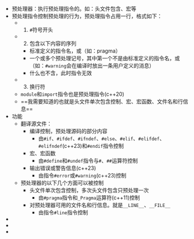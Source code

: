 - 预处理器：执行预处理指令的。如：头文件包含、宏等
- 预处理指令控制预处理的行为，预处理指令占用一行，格式如下：
	- 1. `#`符号开头
	- 2. 包含以下内容的序列
		- 标准定义的指令名，或（如：pragma）
		- 一个或多个预处理记号，其中第一个不是由标准定义的指令名，或（如：`#warning`会在编译时放出一条用户定义的消息）
		- 什么也不含，此时指令无效
	- 3. 换行符
	- `module`和`import`指令也是预处理指令(c++20)
	- ==我需要知道的也就是头文件单次包含控制、宏、宏函数、文件名和行信息==
- 功能
	- 翻译源文件：
		- 编译控制，预处理源码的部分内容
			- 由`#if`、`#ifdef`、`#ifndef`、`#else`、`#elif`、`#elifdef`、`#elifndef`(c++23)和`#endif`指令控制
		- 宏、宏函数
			- 由`#define`和`#undef`指令与`#`、`##`运算符控制
		- 输出错误或警告信息(c++23)
			- 由指令`#error`或`#warning`(c++23)控制
	- 预处理器的以下几个方面可以被控制
		- 头文件单次包含控制，多次头文件包含只预处理一次
			- 由`#pragma`指令和`_Pragma`运算符(c++11)控制
		- 对预处理器可用的文件名和行信息。就是`__LINE__`、`__FILE__`
			- 由指令`#line`指令控制
-
-
-